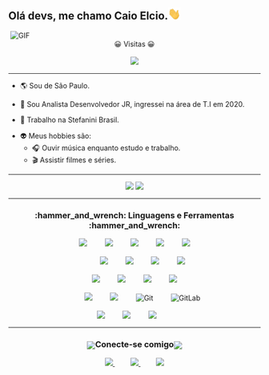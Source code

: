 <h2>Olá devs, me chamo Caio Elcio.<img src="https://raw.githubusercontent.com/devSouvik/devSouvik/master/Hi.gif" width="25"></h2>
<img align="right" alt="GIF" src="https://cdn.dribbble.com/users/214929/screenshots/4366947/media/ad7632627df868ba4c04668d7c96266e.gif" width="500"/>
<p align="center">
  😀 Visitas 😀
   <br><br>
   <img alingn="center" src="https://profile-counter.glitch.me/Caio-Elcio/count.svg"/>
 
   ********************
 </p>
 
- <p>🌎 Sou de São Paulo.</p>
- <p>🤵 Sou Analista Desenvolvedor JR, ingressei na área de T.I em 2020.</p>
- <p>🤵 Trabalho na Stefanini Brasil.</p>
- 👽 Meus hobbies são:
  - 🎧 Ouvir música enquanto estudo e trabalho.
  - 🎬 Assistir filmes e séries.
<hr>

<div align="center">
  <img height="190em" src="https://github-readme-stats.vercel.app/api?username=Caio-Elcio&show_icons=true&theme=dracula&include_all_commits=true&count_private=true"/>
  <img height="190em" src="https://github-readme-stats.vercel.app/api/top-langs/?username=Caio-Elcio&layout=compact&langs_count=16&theme=dracula"/>
</div>

<hr>

<div align="center">
  <h3 align="center">:hammer_and_wrench: Linguagens e Ferramentas :hammer_and_wrench:</h3>
</div>

<p align="center">
    <img src="https://img.shields.io/badge/HTML5-E34F26?style=for-the-badge&logo=html5&logoColor=white">
    &nbsp;&nbsp;&nbsp;&nbsp;&nbsp;&nbsp;&nbsp;
    <img src="https://img.shields.io/badge/CSS3-1572B6?style=for-the-badge&logo=css3&logoColor=white">
    &nbsp;&nbsp;&nbsp;&nbsp;&nbsp;&nbsp;&nbsp;
    <img src="https://img.shields.io/badge/JavaScript-323330?style=for-the-badge&logo=javascript&logoColor=F7DF1E">
    &nbsp;&nbsp;&nbsp;&nbsp;&nbsp;&nbsp;&nbsp;
    <img src="https://img.shields.io/badge/typescript-%23007ACC.svg?style=for-the-badge&logo=typescript&logoColor=white">
    &nbsp;&nbsp;&nbsp;&nbsp;&nbsp;&nbsp;&nbsp;
    <img src="https://img.shields.io/badge/react-%2320232a.svg?style=for-the-badge&logo=react&logoColor=%2361DAFB"> <br> <br>
    &nbsp;&nbsp;&nbsp;&nbsp;&nbsp;&nbsp;&nbsp;
    <img src="https://img.shields.io/badge/Java-ED8B00?style=for-the-badge&logo=java&logoColor=white">
    &nbsp;&nbsp;&nbsp;&nbsp;&nbsp;&nbsp;&nbsp;
    <img src="https://img.shields.io/badge/Spring_Boot-F2F4F9?style=for-the-badge&logo=spring-boot">
    &nbsp;&nbsp;&nbsp;&nbsp;&nbsp;&nbsp;&nbsp;
    <img src="https://img.shields.io/badge/Postman-FF6C37?style=for-the-badge&logo=Postman&logoColor=white">
    &nbsp;&nbsp;&nbsp;&nbsp;&nbsp;&nbsp;&nbsp;
    <img src="https://img.shields.io/badge/Figma-F24E1E?style=for-the-badge&logo=figma&logoColor=white"> <br> <br>
    <img src="https://img.shields.io/badge/Amazon_AWS-%23FF9900?style=for-the-badge&logo=amazon-aws&logoColor=white">
    &nbsp;&nbsp;&nbsp;&nbsp;&nbsp;&nbsp;&nbsp;
    <img src="https://img.shields.io/badge/azure-%230072C6.svg?style=for-the-badge&logo=azure-devops&logoColor=white">
    &nbsp;&nbsp;&nbsp;&nbsp;&nbsp;&nbsp;&nbsp;
    <img src="https://img.shields.io/badge/PostgreSQL-316192?style=for-the-badge&logo=postgresql&logoColor=white">
    &nbsp;&nbsp;&nbsp;&nbsp;&nbsp;&nbsp;&nbsp;
    <img src="https://img.shields.io/badge/MySQL-00000F?style=for-the-badge&logo=mysql&logoColor=white"> <br> <br>
    &nbsp;&nbsp;&nbsp;&nbsp;&nbsp;&nbsp;&nbsp;
    <img src="https://img.shields.io/badge/heroku-%23430098.svg?style=for-the-badge&logo=heroku&logoColor=white">
    &nbsp;&nbsp;&nbsp;&nbsp;&nbsp;&nbsp;&nbsp;
    <img src="https://img.shields.io/badge/netlify-%23000000.svg?style=for-the-badge&logo=netlify&logoColor=#00C7B7">
    &nbsp;&nbsp;&nbsp;&nbsp;&nbsp;&nbsp;&nbsp;
    <img alt="Git" src="https://img.shields.io/badge/git-%23F05033.svg?style=for-the-badge&logo=git&logoColor=white">
    &nbsp;&nbsp;&nbsp;&nbsp;&nbsp;&nbsp;&nbsp;
    <img alt="GitLab" src="https://img.shields.io/badge/gitlab-%23181717.svg?style=for-the-badge&logo=gitlab&logoColor=white"> <br> <br>
    <img src="https://img.shields.io/badge/Windows-0078D6?style=for-the-badge&logo=windows&logoColor=white">
    &nbsp;&nbsp;&nbsp;&nbsp;&nbsp;&nbsp;&nbsp;
    <img src="https://img.shields.io/badge/Linux-FCC624?style=for-the-badge&logo=linux&logoColor=black">
    &nbsp;&nbsp;&nbsp;&nbsp;&nbsp;&nbsp;&nbsp;
    <img src="https://img.shields.io/badge/Ubuntu-E95420?style=for-the-badge&logo=ubuntu&logoColor=white">
    &nbsp;&nbsp;&nbsp;&nbsp;&nbsp;&nbsp;&nbsp;
</p>

<hr>

<div align="center">
  <h3 align="center"><img align="center" src="https://github.com/rajput2107/rajput2107/blob/master/Assets/Handshake.gif" height="33px" />Conecte-se comigo<img          align="center" src="https://github.com/rajput2107/rajput2107/blob/master/Assets/Handshake.gif" height="33px" /></h3>
</div>

<p align="center">
    <a href="https://github.com/Caio-Elcio">
        <img  src="https://img.shields.io/badge/github-%23100000.svg?&style=for-the-badge&logo=github&logoColor=white&link=mailto:https://github.com/Caio-Elcio">
    </a>
    &nbsp;&nbsp;&nbsp;&nbsp;&nbsp;&nbsp;&nbsp;
   <a href="mailto:eloyduartecaio@gmail.com">
        <img src="https://img.shields.io/badge/gmail-F82020?&style=for-the-badge&logo=gmail&logoColor=white&link=mailto:eloyduartecaio@gmail.com">
    </a>
    &nbsp;&nbsp;&nbsp;&nbsp;&nbsp;&nbsp;&nbsp;
    <a href="https://www.linkedin.com/in/caio-elcio-733426204/">
        <img src="https://img.shields.io/badge/linkedin-%230077B5.svg?style=for-the-badge&logo=linkedin&logoColor=white">
    </a>
</p>
